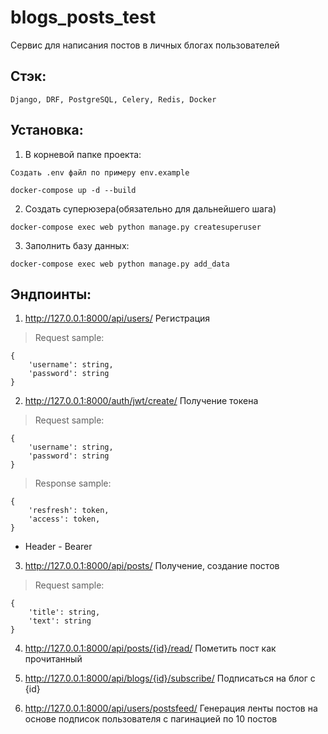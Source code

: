 # blogs_posts_test
Сервис для написания постов в личных блогах пользователей

## Стэк:
```
Django, DRF, PostgreSQL, Celery, Redis, Docker
```

## Установка:

1. В корневой папке проекта:
```
Создать .env файл по примеру env.example
```
```
docker-compose up -d --build
```
2. Создать суперюзера(обязательно для дальнейшего шага)
```
docker-compose exec web python manage.py createsuperuser
```
3. Заполнить базу данных:
```
docker-compose exec web python manage.py add_data
```

## Эндпоинты:
1. http://127.0.0.1:8000/api/users/
Регистрация
>Request sample:
```
{
    'username': string,
    'password': string
}
```
2. http://127.0.0.1:8000/auth/jwt/create/
Получение токена
>Request sample:
```
{
    'username': string,
    'password': string
}
```
>Response sample:
```
{
    'resfresh': token,
    'access': token,
}
```
* Header - Bearer
3. http://127.0.0.1:8000/api/posts/
Получение, создание постов
>Request sample:
```
{
    'title': string,
    'text': string
}
```
4. http://127.0.0.1:8000/api/posts/{id}/read/
Пометить пост как прочитанный

5. http://127.0.0.1:8000/api/blogs/{id}/subscribe/
Подписаться на блог с {id}

6. http://127.0.0.1:8000/api/users/postsfeed/
Генерация ленты постов на основе подписок пользователя с пагинацией по 10 постов
